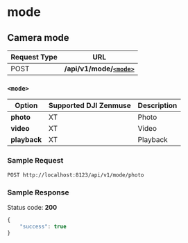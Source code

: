 mode
=====

Camera mode
------------------

Request Type | URL 
-------------|-----
POST | **/api/v1/mode/[`<mode>`](#-mode-)**


### `<mode>`

Option | Supported DJI Zenmuse | Description
-------|-----------------------|------------
**photo** | XT | Photo
**video** | XT | Video
**playback** | XT | Playback

### Sample Request

```http
POST http://localhost:8123/api/v1/mode/photo
```

### Sample Response

Status code: **200**

```javascript
{
    "success": true
}
```

